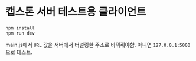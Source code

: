 # 캡스톤 서버 테스트용 클라이언트

```shell
npm install
npm run dev
```

main.js에서 `URL` 값을 서버에서 터널링한 주소로 바꿔줘야함.
아니면 `127.0.0.1:5000` 으로 테스트.
